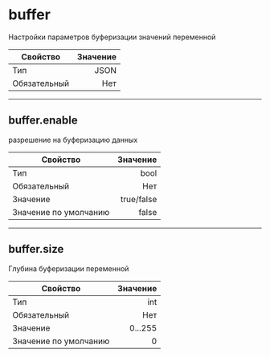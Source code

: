 # **buffer**

Настройки параметров буферизации значений переменной

|Свойство|Значение|
|----|---:|
|Тип|JSON|
|Обязательный|Нет|

----

## **buffer**.enable

разрешение на буферизацию данных

|Свойство|Значение|
|----|---:|
|Тип|bool|
|Обязательный|Нет|
|Значение|true/false|
|Значение по умолчанию|false|

----

## **buffer**.size  

Глубина буферизации переменной

|Свойство|Значение|
|----|---:|
|Тип|int|
|Обязательный|Нет|
|Значение|0...255|
|Значение по умолчанию|0|
